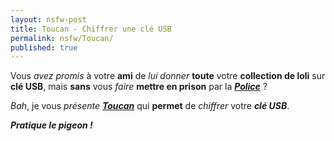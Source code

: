 ```yaml
---
layout: nsfw-post
title: Toucan - Chiffrer une clé USB
permalink: nsfw/Toucan/
published: true
---
```


Vous *avez promis* à votre **ami** de *lui donner* **toute** votre **collection de loli** sur **clé USB**, mais **sans** vous *faire* **mettre en prison** par la [***Police***](https://www.police-nationale.interieur.gouv.fr/) ?

*Bah*, je vous *présente* [***Toucan***](https://portableapps.com/apps/utilities/toucan) qui **permet** de *chiffrer* votre ***clé USB***.

***Pratique le pigeon !***
